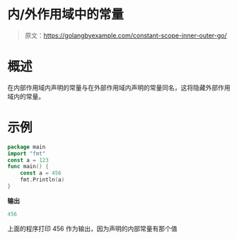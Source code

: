 # 内/外作用域中的常量

> 原文：<https://golangbyexample.com/constant-scope-inner-outer-go/>

# **概述**

在内部作用域内声明的常量与在外部作用域内声明的常量同名，这将隐藏外部作用域内的常量。

# **示例**

```go
package main
import "fmt"
const a = 123
func main() {
    const a = 456
    fmt.Println(a)
}
```

**输出**

```go
456
```

上面的程序打印 456 作为输出，因为声明的内部常量有那个值
